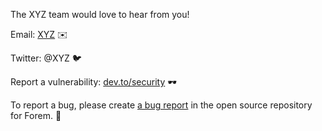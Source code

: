 The XYZ team would love to hear from you!

<!-- Consider embedding a GIF here from https://giphy.com/, for example you might use the following: ![phone ringing — this gif comes from http://designtaxi.com/news/365311/Captivating-GIFs-Of-Old-School-Gadgets-Are-A-Trip-Down-Memory-Lane/](https://media.giphy.com/media/fOvKNgHUIChPi/giphy.gif?cid=ecf05e47st8s0872hn3ol7v9vjo5t6za7m4ycydrm9lrqb5p&rid=giphy.gif&ct=g) -->

Email: <a href="mailto:XYZ">XYZ</a> ✉️

Twitter: @XYZ 🐦

Report a vulnerability: [dev.to/security](https://dev.to/security) 🕶

To report a bug, please create [a bug report](https://github.com/forem/forem/issues/new/choose) in the open source repository for Forem. 🐛
